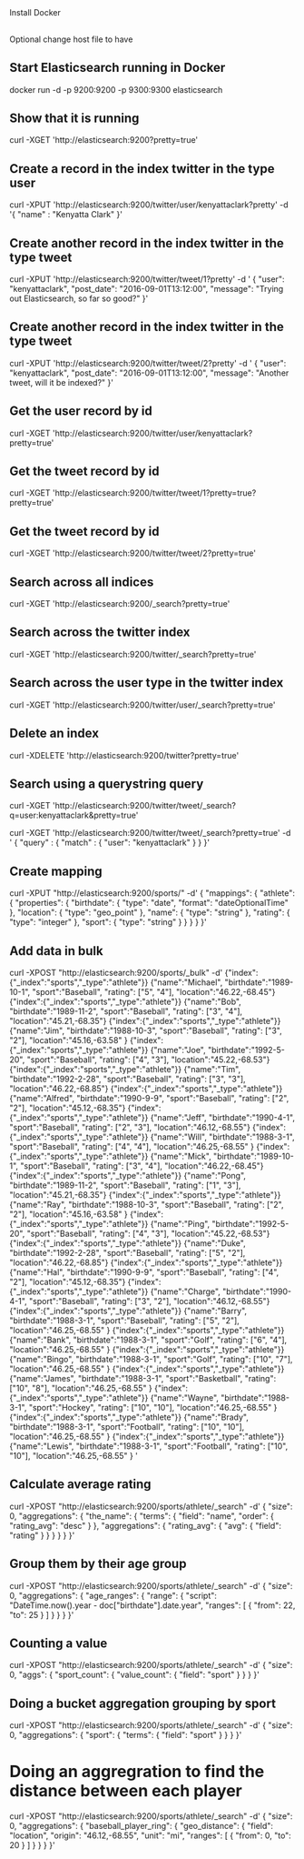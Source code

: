 ##
Install Docker

##
Optional change host file to have

## Start Elasticsearch running in Docker
docker run -d -p 9200:9200 -p 9300:9300 elasticsearch

## Show that it is running
curl -XGET 'http://elasticsearch:9200?pretty=true'

## Create a record in the index twitter in the type user
curl -XPUT 'http://elasticsearch:9200/twitter/user/kenyattaclark?pretty' -d '{ "name" : "Kenyatta Clark" }'

## Create another record in the index twitter in the type tweet
curl -XPUT 'http://elasticsearch:9200/twitter/tweet/1?pretty' -d '
{
    "user": "kenyattaclark",
    "post_date": "2016-09-01T13:12:00",
    "message": "Trying out Elasticsearch, so far so good?"
}'

## Create another record in the index twitter in the type tweet
curl -XPUT 'http://elasticsearch:9200/twitter/tweet/2?pretty' -d '
{
    "user": "kenyattaclark",
    "post_date": "2016-09-01T13:12:00",
    "message": "Another tweet, will it be indexed?"
}'

## Get the user record by id
curl -XGET 'http://elasticsearch:9200/twitter/user/kenyattaclark?pretty=true'

## Get the tweet record by id
curl -XGET 'http://elasticsearch:9200/twitter/tweet/1?pretty=true?pretty=true'

## Get the tweet record by id
curl -XGET 'http://elasticsearch:9200/twitter/tweet/2?pretty=true'

## Search across all indices
curl -XGET 'http://elasticsearch:9200/_search?pretty=true'
## Search across the twitter index
curl -XGET 'http://elasticsearch:9200/twitter/_search?pretty=true'

## Search across the user type in the twitter index
curl -XGET 'http://elasticsearch:9200/twitter/user/_search?pretty=true'

## Delete an index
curl -XDELETE 'http://elasticsearch:9200/twitter?pretty=true'

## Search using a querystring query
curl -XGET 'http://elasticsearch:9200/twitter/tweet/_search?q=user:kenyattaclark&pretty=true'

curl -XGET 'http://elasticsearch:9200/twitter/tweet/_search?pretty=true' -d '
{
    "query" : {
        "match" : { "user": "kenyattaclark" }
    }
}'

## Create mapping
curl -XPUT "http://elasticsearch:9200/sports/" -d'
{
   "mappings": {
      "athlete": {
         "properties": {
            "birthdate": {
               "type": "date",
               "format": "dateOptionalTime"
            },
            "location": {
               "type": "geo_point"
            },
            "name": {
               "type": "string"
            },
            "rating": {
               "type": "integer"
            },
            "sport": {
               "type": "string"
            }
         }
      }
   }
}'

## Add data in bulk
curl -XPOST "http://elasticsearch:9200/sports/_bulk" -d'
{"index":{"_index":"sports","_type":"athlete"}}
{"name":"Michael", "birthdate":"1989-10-1", "sport":"Baseball", "rating": ["5", "4"],  "location":"46.22,-68.45"}
{"index":{"_index":"sports","_type":"athlete"}}
{"name":"Bob", "birthdate":"1989-11-2", "sport":"Baseball", "rating": ["3", "4"],  "location":"45.21,-68.35"}
{"index":{"_index":"sports","_type":"athlete"}}
{"name":"Jim", "birthdate":"1988-10-3", "sport":"Baseball", "rating": ["3", "2"],  "location":"45.16,-63.58" }
{"index":{"_index":"sports","_type":"athlete"}}
{"name":"Joe", "birthdate":"1992-5-20", "sport":"Baseball", "rating": ["4", "3"],  "location":"45.22,-68.53"}
{"index":{"_index":"sports","_type":"athlete"}}
{"name":"Tim", "birthdate":"1992-2-28", "sport":"Baseball", "rating": ["3", "3"],  "location":"46.22,-68.85"}
{"index":{"_index":"sports","_type":"athlete"}}
{"name":"Alfred", "birthdate":"1990-9-9", "sport":"Baseball", "rating": ["2", "2"],  "location":"45.12,-68.35"}
{"index":{"_index":"sports","_type":"athlete"}}
{"name":"Jeff", "birthdate":"1990-4-1", "sport":"Baseball", "rating": ["2", "3"], "location":"46.12,-68.55"}
{"index":{"_index":"sports","_type":"athlete"}}
{"name":"Will", "birthdate":"1988-3-1", "sport":"Baseball", "rating": ["4", "4"], "location":"46.25,-68.55" }
{"index":{"_index":"sports","_type":"athlete"}}
{"name":"Mick", "birthdate":"1989-10-1", "sport":"Baseball", "rating": ["3", "4"],  "location":"46.22,-68.45"}
{"index":{"_index":"sports","_type":"athlete"}}
{"name":"Pong", "birthdate":"1989-11-2", "sport":"Baseball", "rating": ["1", "3"],  "location":"45.21,-68.35"}
{"index":{"_index":"sports","_type":"athlete"}}
{"name":"Ray", "birthdate":"1988-10-3", "sport":"Baseball", "rating": ["2", "2"],  "location":"45.16,-63.58" }
{"index":{"_index":"sports","_type":"athlete"}}
{"name":"Ping", "birthdate":"1992-5-20", "sport":"Baseball", "rating": ["4", "3"],  "location":"45.22,-68.53"}
{"index":{"_index":"sports","_type":"athlete"}}
{"name":"Duke", "birthdate":"1992-2-28", "sport":"Baseball", "rating": ["5", "2"],  "location":"46.22,-68.85"}
{"index":{"_index":"sports","_type":"athlete"}}
{"name":"Hal", "birthdate":"1990-9-9", "sport":"Baseball", "rating": ["4", "2"],  "location":"45.12,-68.35"}
{"index":{"_index":"sports","_type":"athlete"}}
{"name":"Charge", "birthdate":"1990-4-1", "sport":"Baseball", "rating": ["3", "2"], "location":"46.12,-68.55"}
{"index":{"_index":"sports","_type":"athlete"}}
{"name":"Barry", "birthdate":"1988-3-1", "sport":"Baseball", "rating": ["5", "2"], "location":"46.25,-68.55" }
{"index":{"_index":"sports","_type":"athlete"}}
{"name":"Bank", "birthdate":"1988-3-1", "sport":"Golf", "rating": ["6", "4"], "location":"46.25,-68.55" }
{"index":{"_index":"sports","_type":"athlete"}}
{"name":"Bingo", "birthdate":"1988-3-1", "sport":"Golf", "rating": ["10", "7"], "location":"46.25,-68.55" }
{"index":{"_index":"sports","_type":"athlete"}}
{"name":"James", "birthdate":"1988-3-1", "sport":"Basketball", "rating": ["10", "8"], "location":"46.25,-68.55" }
{"index":{"_index":"sports","_type":"athlete"}}
{"name":"Wayne", "birthdate":"1988-3-1", "sport":"Hockey", "rating": ["10", "10"], "location":"46.25,-68.55" }
{"index":{"_index":"sports","_type":"athlete"}}
{"name":"Brady", "birthdate":"1988-3-1", "sport":"Football", "rating": ["10", "10"], "location":"46.25,-68.55" }
{"index":{"_index":"sports","_type":"athlete"}}
{"name":"Lewis", "birthdate":"1988-3-1", "sport":"Football", "rating": ["10", "10"], "location":"46.25,-68.55" }
'

## Calculate average rating
curl -XPOST "http://elasticsearch:9200/sports/athlete/_search" -d'
{
   "size": 0,
   "aggregations": {
      "the_name": {
         "terms": {
            "field": "name",
            "order": {
               "rating_avg": "desc"
            }
         },
         "aggregations": {
            "rating_avg": {
               "avg": {
                  "field": "rating"
               }
            }
         }
      }
   }
}'

## Group them by their age group
curl -XPOST "http://elasticsearch:9200/sports/athlete/_search" -d'
{
   "size": 0,
   "aggregations": {
      "age_ranges": {
         "range": {
            "script": "DateTime.now().year - doc[\"birthdate\"].date.year",
            "ranges": [
               {
                  "from": 22,
                  "to": 25
               }
            ]
         }
      }
   }
}'

## Counting a value
curl -XPOST "http://elasticsearch:9200/sports/athlete/_search" -d'
{
   "size": 0,
   "aggs": {
      "sport_count": {
         "value_count": {
            "field": "sport"
         }
      }
   }
}'

## Doing a bucket aggregation grouping by sport
curl -XPOST "http://elasticsearch:9200/sports/athlete/_search" -d'
{
   "size": 0,
   "aggregations": {
      "sport": {
         "terms": {
            "field": "sport"
         }
      }
   }
}'

# Doing an aggregration to find the distance between each player
curl -XPOST "http://elasticsearch:9200/sports/athlete/_search" -d'
{
   "size": 0,
   "aggregations": {
      "baseball_player_ring": {
         "geo_distance": {
            "field": "location",
            "origin": "46.12,-68.55",
            "unit": "mi",
            "ranges": [
               {
                  "from": 0,
                  "to": 20
               }
            ]
         }
      }
   }
}'
